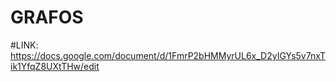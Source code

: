 # GRAFOS

#LINK:
https://docs.google.com/document/d/1FmrP2bHMMyrUL6x_D2yIGYs5v7nxTik1YfqZ8UXtTHw/edit
